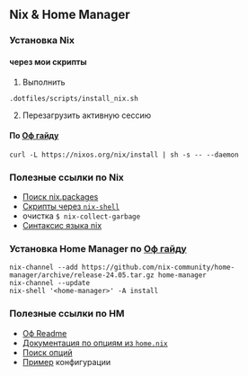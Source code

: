 ## Nix & Home Manager

### Установка Nix
#### через мои скрипты

1. Выполнить
```shell
.dotfiles/scripts/install_nix.sh
```
2. Перезагрузить активную сессию

#### По [Оф гайду](https://nix.dev/install-nix)

```shell
curl -L https://nixos.org/nix/install | sh -s -- --daemon
```

### Полезные ссылки по Nix

- [Поиск nix.packages](https://search.nixos.org/packages)
- [Скрипты через `nix-shell`](https://nix.dev/tutorials/first-steps/reproducible-scripts)
- очистка `$ nix-collect-garbage`
- [Синтаксис языка nix](https://nix.dev/tutorials/nix-language)

### Установка Home Manager по [Оф гайду](https://nix-community.github.io/home-manager/index.xhtml#ch-installation)

```shell
nix-channel --add https://github.com/nix-community/home-manager/archive/release-24.05.tar.gz home-manager
nix-channel --update
nix-shell '<home-manager>' -A install
```

### Полезные ссылки по HM

- [Оф Readme](https://github.com/nix-community/home-manager?tab=readme-ov-file)
- [Документация по опциям из `home.nix`](https://nix-community.github.io/home-manager/options.xhtml)
- [Поиск опций](https://home-manager-options.extranix.com/)
- [Пример](https://github.com/mrjones2014/dotfiles/tree/master/home-manager) конфигурации